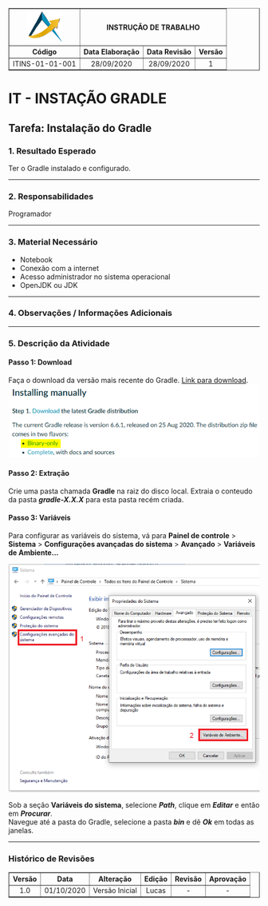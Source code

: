 <table border="1">
    <tr>
        <th><img width="75" src="imagens/path41.png"></th>
        <th colspan=3>INSTRUÇÃO DE TRABALHO</th>
    </tr>
    <tr>
        <th>Código</th>
        <th>Data Elaboração</th>
        <th>Data Revisão</th>
        <th>Versão</th>
    </tr>
    <tr style="text-align: center;">
        <td>ITINS-01-01-001</td>
        <td>28/09/2020</td>
        <td>28/09/2020</td>
        <td>1</td>
    </tr>
</table>

# IT - INSTAÇÃO GRADLE

## Tarefa: Instalação do Gradle

### **1. Resultado Esperado**

Ter o Gradle instalado e configurado.

----------
### **2. Responsabilidades**

Programador

----------
### **3. Material Necessário**

- Notebook
- Conexão com a internet
- Acesso administrador no sistema operacional
- OpenJDK ou JDK

----------
### **4. Observações / Informações Adicionais** 

----------
### **5. Descrição da Atividade**

#### **Passo 1: Download**

Faça o download da versão mais recente do Gradle. [Link para download](https://gradle.org/install/#manually).
![Página para download](imagens/gradle-download.png)

#### **Passo 2: Extração**

Crie uma pasta chamada **Gradle** na raiz do disco local. Extraia o conteudo da pasta ***gradle-X.X.X*** para esta pasta recém criada.

#### **Passo 3: Variáveis**

Para configurar as variáveis do sistema, vá para **Painel de controle** > **Sistema** > **Configurações avançadas do sistema** > **Avançado** > **Variáveis de Ambiente...**

![Variáveis de ambiente](imagens/variaveis-ambiente-windows.png)

Sob a seção **Variáveis do sistema**, selecione ***Path***, clique em ***Editar*** e então em ***Procurar***.<br>
Navegue até a pasta do Gradle, selecione a pasta ***bin*** e dê ***Ok*** em todas as janelas.

----------
### Histórico de Revisões
<table border="1">
    <tr>
        <th>Versão</th>
        <th>Data</th>
        <th>Alteração</th>
        <th>Edição</th>
        <th>Revisão</th>
        <th>Aprovação</th>
    </tr>
    <tr style="text-align: center;">
        <td>1.0</td>
        <td>01/10/2020</td>
        <td>Versão Inicial</td>
        <td>Lucas</td>
        <td>-</td>
        <td>-</td>
    </tr>
</table>